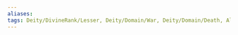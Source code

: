 ```yaml
---
aliases: 
tags: Deity/DivineRank/Lesser, Deity/Domain/War, Deity/Domain/Death, Alignment/CE, Deity/Pantheon/Ordning
---
```

